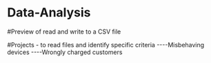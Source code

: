 # Data-Analysis

#Preview of read and write to a CSV file

#Projects -  to read files and identify specific criteria
 ----Misbehaving devices
 ----Wrongly charged customers
